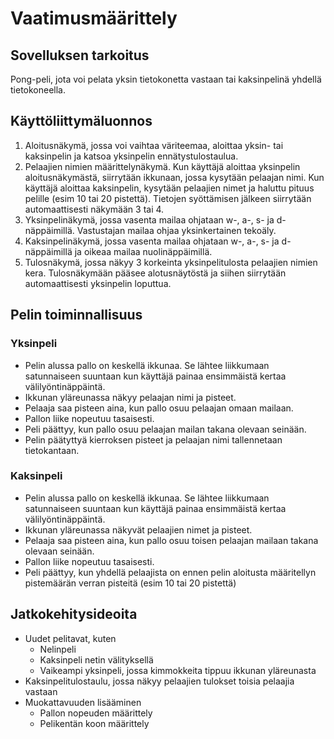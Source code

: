 # Vaatimusmäärittely

## Sovelluksen tarkoitus

Pong-peli, jota voi pelata yksin tietokonetta vastaan tai kaksinpelinä yhdellä tietokoneella.

## Käyttöliittymäluonnos

1. Aloitusnäkymä, jossa voi vaihtaa väriteemaa, aloittaa yksin- tai kaksinpelin ja katsoa yksinpelin ennätystulostaulua.
2. Pelaajien nimien määrittelynäkymä. Kun käyttäjä aloittaa yksinpelin aloitusnäkymästä, siirrytään ikkunaan, jossa kysytään pelaajan nimi. Kun käyttäjä aloittaa kaksinpelin, kysytään pelaajien nimet ja haluttu pituus pelille (esim 10 tai 20 pistettä). Tietojen syöttämisen jälkeen siirrytään automaattisesti näkymään 3 tai 4.
3. Yksinpelinäkymä, jossa vasenta mailaa ohjataan w-, a-, s- ja d- näppäimillä. Vastustajan mailaa ohjaa yksinkertainen tekoäly. 
4. Kaksinpelinäkymä, jossa vasenta mailaa ohjataan w-, a-, s- ja d- näppäimillä ja oikeaa mailaa nuolinäppäimillä.
5. Tulosnäkymä, jossa näkyy 3 korkeinta yksinpelitulosta pelaajien nimien kera. Tulosnäkymään pääsee alotusnäytöstä ja siihen siirrytään automaattisesti yksinpelin loputtua.

## Pelin toiminnallisuus

### Yksinpeli

- Pelin alussa pallo on keskellä ikkunaa. Se lähtee liikkumaan satunnaiseen suuntaan kun käyttäjä painaa ensimmäistä kertaa välilyöntinäppäintä.
- Ikkunan yläreunassa näkyy pelaajan nimi ja pisteet.
- Pelaaja saa pisteen aina, kun pallo osuu pelaajan omaan mailaan.
- Pallon liike nopeutuu tasaisesti.
- Peli päättyy, kun pallo osuu pelaajan mailan takana olevaan seinään.
- Pelin päätyttyä kierroksen pisteet ja pelaajan nimi tallennetaan tietokantaan.

### Kaksinpeli

- Pelin alussa pallo on keskellä ikkunaa. Se lähtee liikkumaan satunnaiseen suuntaan kun käyttäjä painaa ensimmäistä kertaa välilyöntinäppäintä.
- Ikkunan yläreunassa näkyvät pelaajien nimet ja pisteet.
- Pelaaja saa pisteen aina, kun pallo osuu toisen pelaajan mailaan takana olevaan seinään.
- Pallon liike nopeutuu tasaisesti.
- Peli päättyy, kun yhdellä pelaajista on ennen pelin aloitusta määritellyn pistemäärän verran pisteitä (esim 10 tai 20 pistettä)

## Jatkokehitysideoita

- Uudet pelitavat, kuten
  - Nelinpeli
  - Kaksinpeli netin välityksellä
  - Vaikeampi yksinpeli, jossa kimmokkeita tippuu ikkunan yläreunasta
- Kaksinpelitulostaulu, jossa näkyy pelaajien tulokset toisia pelaajia vastaan
- Muokattavuuden lisääminen
  - Pallon nopeuden määrittely
  - Pelikentän koon määrittely
